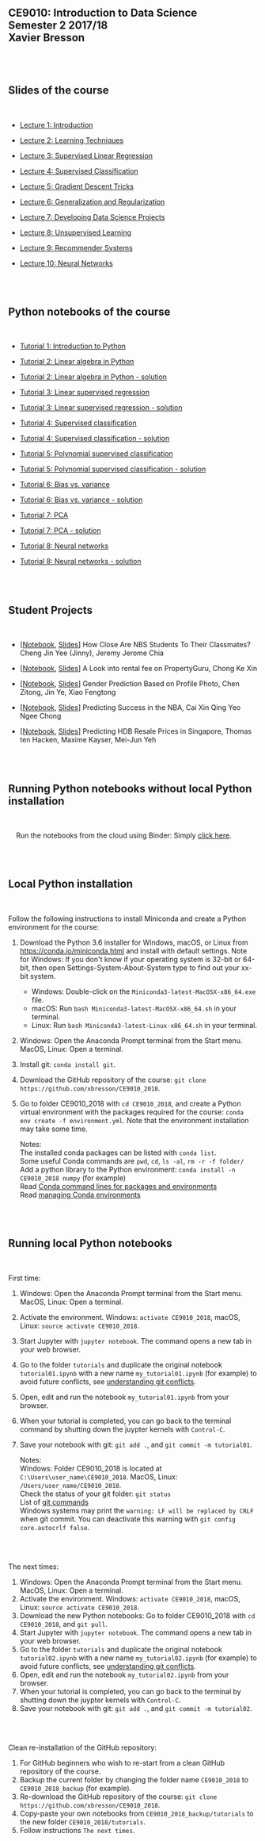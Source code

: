## CE9010: Introduction to Data Science <br> Semester 2 2017/18 <br> Xavier Bresson
    
<br>    
<br>


## Slides of the course
<br>


* [Lecture 1: Introduction]

* [Lecture 2: Learning Techniques]

* [Lecture 3: Supervised Linear Regression]

* [Lecture 4: Supervised Classification]

* [Lecture 5: Gradient Descent Tricks]

* [Lecture 6: Generalization and Regularization]

* [Lecture 7: Developing Data Science Projects]

* [Lecture 8: Unsupervised Learning]

* [Lecture 9: Recommender Systems]

* [Lecture 10: Neural Networks]


[Lecture 1: Introduction]: slides/CE9010_lecture01_intro.pdf
[Lecture 2: Learning Techniques]: slides/CE9010_lecture02_learning_techniques.pdf
[Lecture 3: Supervised Linear Regression]: slides/CE9010_lecture03_supervised_regression.pdf
[Lecture 4: Supervised Classification]: slides/CE9010_lecture04_supervised_classification.pdf
[Lecture 5: Gradient Descent Tricks]: slides/CE9010_lecture05_gradient_descent_tricks.pdf
[Lecture 6: Generalization and Regularization]: slides/CE9010_lecture06_generalization_and_regularization.pdf
[Lecture 7: Developing Data Science Projects]: slides/CE9010_lecture07_developing_data_science_projects.pdf
[Lecture 8: Unsupervised Learning]: slides/CE9010_lecture08_unsupervised_learning.pdf
[Lecture 9: Recommender Systems]: slides/CE9010_lecture09_recommender_systems.pdf
[Lecture 10: Neural Networks]: slides/CE9010_lecture10_neural_networks.pdf




<br>
<br>

## Python notebooks of the course
<br>

* [Tutorial 1: Introduction to Python]

* [Tutorial 2: Linear algebra in Python]

* [Tutorial 2: Linear algebra in Python - solution]

* [Tutorial 3: Linear supervised regression]

* [Tutorial 3: Linear supervised regression - solution]

* [Tutorial 4: Supervised classification]

* [Tutorial 4: Supervised classification - solution]

* [Tutorial 5: Polynomial supervised classification]

* [Tutorial 5: Polynomial supervised classification - solution]

* [Tutorial 6: Bias vs. variance]

* [Tutorial 6: Bias vs. variance - solution]

* [Tutorial 7: PCA]

* [Tutorial 7: PCA - solution]

* [Tutorial 8: Neural networks]

* [Tutorial 8: Neural networks - solution]



[Tutorial 1: Introduction to Python]: https://github.com/xbresson/CE9010_2018/blob/master/tutorials/tutorial01.ipynb
[Tutorial 2: Linear algebra in Python]: https://github.com/xbresson/CE9010_2018/blob/master/tutorials/tutorial02.ipynb
[Tutorial 2: Linear algebra in Python - solution]: https://github.com/xbresson/CE9010_2018/blob/master/tutorials/tutorial02_solution.ipynb
[Tutorial 3: Linear supervised regression]: https://github.com/xbresson/CE9010_2018/blob/master/tutorials/tutorial03.ipynb
[Tutorial 3: Linear supervised regression - solution]: https://github.com/xbresson/CE9010_2018/blob/master/tutorials/tutorial03_solution.ipynb
[Tutorial 4: Supervised classification]: https://github.com/xbresson/CE9010_2018/blob/master/tutorials/tutorial04.ipynb
[Tutorial 4: Supervised classification - solution]: https://github.com/xbresson/CE9010_2018/blob/master/tutorials/tutorial04_solution.ipynb
[Tutorial 5: Polynomial supervised classification]: https://github.com/xbresson/CE9010_2018/blob/master/tutorials/tutorial05.ipynb
[Tutorial 5: Polynomial supervised classification - solution]: https://github.com/xbresson/CE9010_2018/blob/master/tutorials/tutorial05_solution.ipynb
[Tutorial 6: Bias vs. variance]: https://github.com/xbresson/CE9010_2018/blob/master/tutorials/tutorial06.ipynb
[Tutorial 6: Bias vs. variance - solution]: https://github.com/xbresson/CE9010_2018/blob/master/tutorials/tutorial06_solution.ipynb
[Tutorial 7: PCA]: https://github.com/xbresson/CE9010_2018/blob/master/tutorials/tutorial07.ipynb
[Tutorial 7: PCA - solution]: https://github.com/xbresson/CE9010_2018/blob/master/tutorials/tutorial07_solution.ipynb
[Tutorial 8: Neural networks]: https://github.com/xbresson/CE9010_2018/blob/master/tutorials/tutorial08.ipynb
[Tutorial 8: Neural networks - solution]: https://github.com/xbresson/CE9010_2018/blob/master/tutorials/tutorial08_solution.ipynb





<br>
<br>

## Student Projects 
<br>

* [[Notebook][02n], [Slides][02s]] How Close Are NBS Students To Their Classmates? Cheng Jin Yee (Jinny), Jeremy Jerome Chia

[02n]: projects/group02/group02_notebook_CE9010_2018.ipynb
[02s]: projects/group02/group02_presentation_CE9010_2018.pdf


* [[Notebook][09n], [Slides][09s]] A Look into rental fee on PropertyGuru, Chong Ke Xin

[09n]: projects/group09/
[09s]: projects/group09/group09_presentation_CE9010_2018.pdf


* [[Notebook][10n], [Slides][10s]] Gender Prediction Based on Profile Photo, Chen Zitong, Jin Ye, Xiao Fengtong

[10n]: projects/group10/group10_notebook_CE9010_2018.ipynb
[10s]: projects/group10/group10_presentation_CE9010_2018.pdf


* [[Notebook][14n], [Slides][14s]] Predicting Success in the NBA, Cai Xin Qing Yeo Ngee Chong

[14n]: projects/group14/group14_notebook_CE9010_2018.ipynb
[14s]: projects/group14/group14_presentation_CE9010_2018.pdf


* [[Notebook][19n], [Slides][19s]] Predicting HDB Resale Prices in Singapore, Thomas ten Hacken, Maxime Kayser, Mei-Jun Yeh

[19n]: projects/group19/group19_notebook_CE9010_2018.ipynb
[19s]: projects/group19/group19_presentation_CE9010_2018.pdf









<br>
<br>

## Running Python notebooks without local Python installation
<br>

&nbsp;&nbsp;&nbsp; Run the notebooks from the cloud using Binder: Simply [click here].

[Click here]: https://mybinder.org/v2/gh/xbresson/CE9010_2018/master





<br>
<br>

## Local Python installation
<br>

Follow the following instructions to install Miniconda and create a Python environment for the course:

1. Download the Python 3.6 installer for Windows, macOS, or Linux from <https://conda.io/miniconda.html> and install with default settings. Note for Windows: If you don't know if your operating system is 32-bit or 64-bit, then open Settings-System-About-System type to find out your xx-bit system.
   * Windows: Double-click on the `Miniconda3-latest-MacOSX-x86_64.exe` file. 
   * macOS: Run `bash Miniconda3-latest-MacOSX-x86_64.sh` in your terminal.
   * Linux: Run `bash Miniconda3-latest-Linux-x86_64.sh` in your terminal.
1. Windows: Open the Anaconda Prompt terminal from the Start menu. MacOS, Linux: Open a terminal.
1. Install git: `conda install git`.
1. Download the GitHub repository of the course: `git clone https://github.com/xbresson/CE9010_2018`.
1. Go to folder CE9010_2018 with `cd CE9010_2018`, and create a Python virtual environment with the packages required for the course: `conda env create -f environment.yml`. Note that the environment installation may take some time. 
   
   Notes: <br>
      The installed conda packages can be listed with `conda list`.<br>
      Some useful Conda commands are `pwd`, `cd`, `ls -al`, `rm -r -f folder/`<br>
      Add a python library to the Python environment: `conda install -n CE9010_2018 numpy` (for example)<br>
      Read [Conda command lines for packages and environments]<br>
      Read [managing Conda environments]

[managing Conda environments]: conda/conda_environments.pdf

[Conda command lines for packages and environments]: conda/conda_cheatsheet.pdf




<br> 
<br> 

## Running local Python notebooks 
<br>

First time:

1. Windows: Open the Anaconda Prompt terminal from the Start menu. MacOS, Linux: Open a terminal.
1. Activate the environment. Windows: `activate CE9010_2018`, macOS, Linux: `source activate CE9010_2018`.
1. Start Jupyter with `jupyter notebook`. The command opens a new tab in your web browser.
1. Go to the folder `tutorials` and duplicate the original notebook `tutorial01.ipynb` with a new name `my_tutorial01.ipynb` (for example) to avoid future conflicts, see [understanding git conflicts].
1. Open, edit and run the notebook `my_tutorial01.ipynb` from your browser.
1. When your tutorial is completed, you can go back to the terminal command by shutting down the juypter kernels with `Control-C`. 
1. Save your notebook with git: `git add .`, and `git commit -m tutorial01`.

	Notes:<br> 
      Windows: Folder CE9010_2018 is located at `C:\Users\user_name\CE9010_2018`. MacOS, Linux: `/Users/user_name/CE9010_2018`.<br>
      Check the status of your git folder: `git status`<br>
      List of [git commands]<br>
      Windows systems may print the `warning: LF will be replaced by CRLF` when git commit. You can deactivate this warning with `git config core.autocrlf false`.


[git commands]: git/git_commands.pdf
[understanding git conflicts]: git/git_xb.pdf


<br>
<br>

The next times:

1. Windows: Open the Anaconda Prompt terminal from the Start menu. MacOS, Linux: Open a terminal.
1. Activate the environment. Windows: `activate CE9010_2018`, macOS, Linux: `source activate CE9010_2018`.
1. Download the new Python notebooks: Go to folder CE9010_2018 with `cd CE9010_2018`, and `git pull`. 
1. Start Jupyter with `jupyter notebook`. The command opens a new tab in your web browser.
1. Go to the folder `tutorials` and duplicate the original notebook `tutorial02.ipynb` with a new name `my_tutorial02.ipynb` (for example) to avoid future conflicts, see [understanding git conflicts].
1. Open, edit and run the notebook `my_tutorial02.ipynb` from your browser.
1. When your tutorial is completed, you can go back to the terminal by shutting down the juypter kernels with `Control-C`. 
1. Save your notebook with git: `git add .`, and `git commit -m tutorial02`.




<br>
<br>

Clean re-installation of the GitHub repository: 

1. For GitHub beginners who wish to re-start from a clean GitHub repository of the course. 
1. Backup the current folder by changing the folder name `CE9010_2018` to `CE9010_2018_backup` (for example).
1. Re-download the GitHub repository of the course: `git clone https://github.com/xbresson/CE9010_2018`.
1. Copy-paste your own notebooks from `CE9010_2018_backup/tutorials` to the new folder `CE9010_2018/tutorials`.
1. Follow instructions `The next times`.









[git]: https://git-scm.com
[python]: https://www.python.org
[scipy]: https://www.scipy.org
[anaconda]: https://anaconda.org
[miniconda]: https://conda.io/miniconda.html
[conda]: https://conda.io
[conda-forge]: https://conda-forge.org


<br>
<br>
<br>
<br>
<br>
<br>



